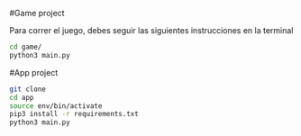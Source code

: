 #Game project

Para correr el juego, debes seguir las siguientes instrucciones en la terminal

```sh
cd game/
python3 main.py
```



#App project

```sh
git clone
cd app
source env/bin/activate
pip3 install -r requirements.txt
python3 main.py
```